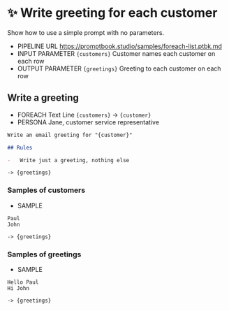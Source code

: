 # ✨ Write greeting for each customer

Show how to use a simple prompt with no parameters.

-   PIPELINE URL https://promptbook.studio/samples/foreach-list.ptbk.md
-   INPUT PARAMETER `{customers}` Customer names each customer on each row
-   OUTPUT PARAMETER `{greetings}` Greeting to each customer on each row

## Write a greeting

-   FOREACH Text Line `{customers}` -> `{customer}`
-   PERSONA Jane, customer service representative
<!--- TODO: Add EXPECT -->

```markdown
Write an email greeting for "{customer}"

## Rules

-   Write just a greeting, nothing else
```

`-> {greetings}`

### Samples of customers

-   SAMPLE

```text
Paul
John
```

`-> {greetings}`

### Samples of greetings

-   SAMPLE

```text
Hello Paul
Hi John
```

`-> {greetings}`

